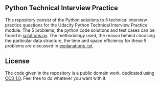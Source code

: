 ## Python Technical Interview Practice

This repository consist of the Python solutions to 5 technical interview practice questions for the Udacity Python Technical Interview Practice module. The 5 problems, the python code solutions and test cases can be found in [solutions.py](https://github.com/tonybastin/P7---Python_Project_Technical_Interview_Practise/blob/master/solutions.py). The methodology used, the reason behind choosing the particular data structure, the time and space efficiency for these 5 problems are discussed in [explanations .txt](https://github.com/tonybastin/P7---Python_Project_Technical_Interview_Practise/blob/master/explanations.txt).

## License

The code given in the repository is a public domain work, dedicated using [CC0 1.0](https://creativecommons.org/publicdomain/zero/1.0/). Feel free to do whatever you want with it.
